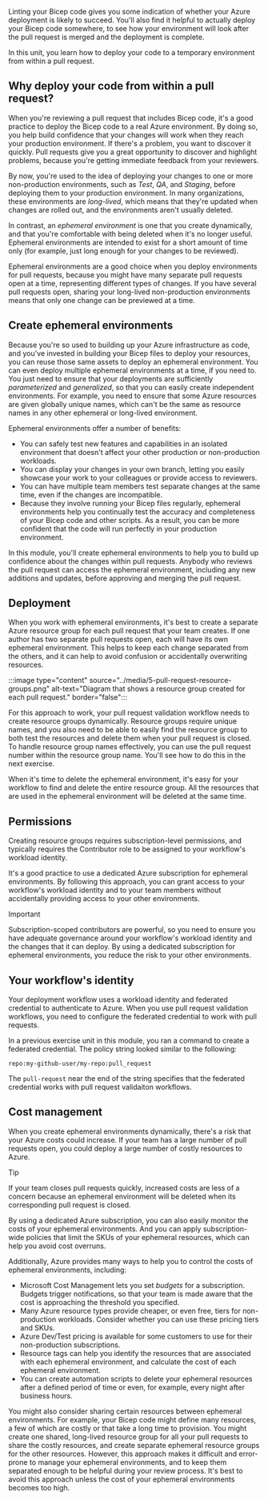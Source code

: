 Linting your Bicep code gives you some indication of whether your Azure deployment is likely to succeed. You'll also find it helpful to actually deploy your Bicep code somewhere, to see how your environment will look after the pull request is merged and the deployment is complete. 

In this unit, you learn how to deploy your code to a temporary environment from within a pull request.

## Why deploy your code from within a pull request?

When you're reviewing a pull request that includes Bicep code, it's a good practice to deploy the Bicep code to a real Azure environment. By doing so, you help build confidence that your changes will work when they reach your production environment. If there's a problem, you want to discover it quickly. Pull requests give you a great opportunity to discover and highlight problems, because you're getting immediate feedback from your reviewers.

By now, you're used to the idea of deploying your changes to one or more non-production environments, such as *Test*, *QA*, and *Staging*, before deploying them to your production environment. In many organizations, these environments are *long-lived*, which means that they're updated when changes are rolled out, and the environments aren't usually deleted.

In contrast, an *ephemeral environment* is one that you create dynamically, and that you're comfortable with being deleted when it's no longer useful. Ephemeral environments are intended to exist for a short amount of time only (for example, just long enough for your changes to be reviewed).

Ephemeral environments are a good choice when you deploy environments for pull requests, because you might have many separate pull requests open at a time, representing different types of changes. If you have several pull requests open, sharing your long-lived non-production environments means that only one change can be previewed at a time.

## Create ephemeral environments

Because you're so used to building up your Azure infrastructure as code, and you've invested in building your Bicep files to deploy your resources, you can reuse those same assets to deploy an ephemeral environment. You can even deploy multiple ephemeral environments at a time, if you need to. You just need to ensure that your deployments are sufficiently *parameterized* and *generalized*, so that you can easily create independent environments. For example, you need to ensure that some Azure resources are given globally unique names, which can't be the same as resource names in any other ephemeral or long-lived environment.

Ephemeral environments offer a number of benefits:

- You can safely test new features and capabilities in an isolated environment that doesn't affect your other production or non-production workloads.
- You can display your changes in your own branch, letting you easily showcase your work to your colleagues or provide access to reviewers.
- You can have multiple team members test separate changes at the same time, even if the changes are incompatible.
- Because they involve running your Bicep files regularly, ephemeral environments help you continually test the accuracy and completeness of your Bicep code and other scripts. As a result, you can be more confident that the code will run perfectly in your production environment.

In this module, you'll create ephemeral environments to help you to build up confidence about the changes within pull requests. Anybody who reviews the pull request can access the ephemeral environment, including any new additions and updates, before approving and merging the pull request.

## Deployment

When you work with ephemeral environments, it's best to create a separate Azure resource group for each pull request that your team creates. If one author has two separate pull requests open, each will have its own ephemeral environment. This helps to keep each change separated from the others, and it can help to avoid confusion or accidentally overwriting resources.

:::image type="content" source="../media/5-pull-request-resource-groups.png" alt-text="Diagram that shows a resource group created for each pull request." border="false":::

For this approach to work, your pull request validation workflow needs to create resource groups dynamically. Resource groups require unique names, and you also need to be able to easily find the resource group to both test the resources and delete them when your pull request is closed. To handle resource group names effectively, you can use the pull request number within the resource group name. You'll see how to do this in the next exercise.

When it's time to delete the ephemeral environment, it's easy for your workflow to find and delete the entire resource group. All the resources that are used in the ephemeral environment will be deleted at the same time.

## Permissions

Creating resource groups requires subscription-level permissions, and typically requires the Contributor role to be assigned to your workflow's workload identity.

It's a good practice to use a dedicated Azure subscription for ephemeral environments. By following this approach, you can grant access to your workflow's workload identity and to your team members without accidentally providing access to your other environments.

> [!IMPORTANT]
> Subscription-scoped contributors are powerful, so you need to ensure you have adequate governance around your workflow's workload identity and the changes that it can deploy. By using a dedicated subscription for ephemeral environments, you reduce the risk to your other environments.

## Your workflow's identity

Your deployment workflow uses a workload identity and federated credential to authenticate to Azure. When you use pull request validation workflows, you need to configure the federated credential to work with pull requests.

In a previous exercise unit in this module, you ran a command to create a federated credential. The policy string looked similar to the following:

```
repo:my-github-user/my-repo:pull_request
```

The `pull-request` near the end of the string specifies that the federated credential works with pull request validaiton workflows.

## Cost management

When you create ephemeral environments dynamically, there's a risk that your Azure costs could increase. If your team has a large number of pull requests open, you could deploy a large number of costly resources to Azure.

> [!TIP]
> If your team closes pull requests quickly, increased costs are less of a concern because an ephemeral environment will be deleted when its corresponding pull request is closed.

By using a dedicated Azure subscription, you can also easily monitor the costs of your ephemeral environments. And you can apply subscription-wide policies that limit the SKUs of your ephemeral resources, which can help you avoid cost overruns.

Additionally, Azure provides many ways to help you to control the costs of ephemeral environments, including:

- Microsoft Cost Management lets you set *budgets* for a subscription. Budgets trigger notifications, so that your team is made aware that the cost is approaching the threshold you specified.
- Many Azure resource types provide cheaper, or even free, tiers for non-production workloads. Consider whether you can use these pricing tiers and SKUs.
- Azure Dev/Test pricing is available for some customers to use for their non-production subscriptions.
- Resource tags can help you identify the resources that are associated with each ephemeral environment, and calculate the cost of each ephemeral environment.
- You can create automation scripts to delete your ephemeral resources after a defined period of time or even, for example, every night after business hours.

You might also consider sharing certain resources between ephemeral environments. For example, your Bicep code might define many resources, a few of which are costly or that take a long time to provision. You might create one shared, long-lived resource group for all your pull requests to share the costly resources, and create separate ephemeral resource groups for the other resources. However, this approach makes it difficult and error-prone to manage your ephemeral environments, and to keep them separated enough to be helpful during your review process. It's best to avoid this approach unless the cost of your ephemeral environments becomes too high.
